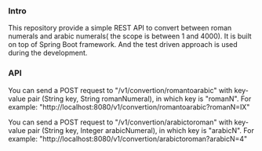 ### Intro
This repository provide a simple REST API to convert between roman numerals and arabic numerals( the scope is between 1 and 4000). It is built on top of Spring Boot framework. And the test driven approach is used during the development.

### API
You can send a POST request to "/v1/convertion/romantoarabic" with key-value pair (String key, String romanNumeral), in which key is "romanN". For example: "http://localhost:8080/v1/convertion/romantoarabic?romanN=IX" 

You can send a POST request to "/v1/convertion/arabictoroman" with key-value pair (String key, Integer arabicNumeral), in which key is "arabicN". For example: "http://localhost:8080/v1/convertion/arabictoroman?arabicN=4"